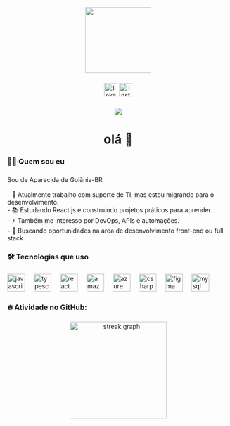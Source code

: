 <div align="center">
  <img height="150" src="https://i.giphy.com/media/M9gbBd9nbDrOTu1Mqx/giphy.gif" />
</div>

###

<div align="center">
<a href="https://www.linkedin.com/in/washington-s-campos-/" target="_blank" style="text-decoration: none;">
  <img src="https://img.shields.io/badge/LinkedIn-0A66C2?logo=linkedin&logoColor=white&style=for-the-badge" height="30" alt="linkedin logo"  /> 
  </a>
  <a href="https://www.instagram.com/washingtoncmps/" target="_blank" style="text-decoration: none;">
  <img src="https://img.shields.io/badge/Instagram-E4405F?logo=instagram&logoColor=white&style=for-the-badge" height="30" alt="instagram logo"  />  </a>
</div>

###

<div align="center">
  <img src="https://visitor-badge.laobi.icu/badge?page_id=washingtonCDev.washingtonCDev" />
</div>

###

<h1 align="center">olá 👋</h1>

###

<h3 align="left">👩‍💻 Quem sou eu</h3>

###

<p align="left">
  Sou de Aparecida de Goiânia-BR<br><br>
  - 🔭 Atualmente trabalho com suporte de TI, mas estou migrando para o desenvolvimento.<br>
  - 📚 Estudando React.js e construindo projetos práticos para aprender.<br>
  - ⚡ Também me interesso por DevOps, APIs e automações.<br>
  - 💼 Buscando oportunidades na área de desenvolvimento front-end ou full stack.
</p>

###

<h3 align="left">🛠 Tecnologias que uso</h3>

###

<div align="left">
  <img src="https://cdn.jsdelivr.net/gh/devicons/devicon/icons/javascript/javascript-original.svg" height="40" alt="javascript logo"  />
  <img width="12" />
  <img src="https://cdn.jsdelivr.net/gh/devicons/devicon/icons/typescript/typescript-original.svg" height="40" alt="typescript logo"  />
  <img width="12" />
  <img src="https://cdn.jsdelivr.net/gh/devicons/devicon/icons/react/react-original.svg" height="40" alt="react logo"  />
  <img width="12" />
  <img src="https://cdn.simpleicons.org/amazonwebservices/FF9900" height="40" alt="amazonwebservices logo"  />
  <img width="12" />
  <img src="https://cdn.jsdelivr.net/gh/devicons/devicon/icons/azure/azure-original.svg" height="40" alt="azure logo"  />
  <img width="12" />
  <img src="https://cdn.jsdelivr.net/gh/devicons/devicon/icons/csharp/csharp-original.svg" height="40" alt="csharp logo"  />
  <img width="12" />
  <img src="https://cdn.jsdelivr.net/gh/devicons/devicon/icons/figma/figma-original.svg" height="40" alt="figma logo"  />
  <img width="12" />
  <img src="https://cdn.simpleicons.org/mysql/4479A1" height="40" alt="mysql logo"  />
</div>

###

<h3 align="left">🔥 Atividade no GitHub:</h3>

###

<div align="center">
  <img src="https://streak-stats.demolab.com?user=maurodesouza&locale=en&mode=daily&theme=dark&hide_border=false&border_radius=5&order=3" height="220" alt="streak graph" />
</div>

###
